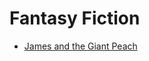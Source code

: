 # Fantasy Fiction


 - [James and the Giant Peach](James%20and%20the%20Giant%20Peach/index.md)
    
